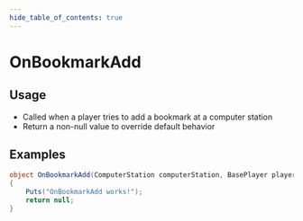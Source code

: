 ```yaml
---
hide_table_of_contents: true
---
```


# OnBookmarkAdd

## Usage

* Called when a player tries to add a bookmark at a computer station
* Return a non-null value to override default behavior

## Examples

```csharp title=""
object OnBookmarkAdd(ComputerStation computerStation, BasePlayer player, string bookmarkName)
{
    Puts("OnBookmarkAdd works!");
    return null;
}
```

